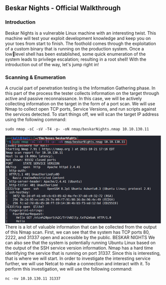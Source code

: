 ## Beskar Nights - Official Walkthrough

### Introduction
Beskar Nights is a vulnerable Linux machine with an interesting twist. This machine will test your 
exploit development knowledge and keep you on your toes from start to finish. The foothold comes 
through the exploitation of a custom binary that is running on the production system. Once a lowlevel shell has been established, some quick enumeration of the system leads to privilege 
escalation; resulting in a root shell! With the introduction out of the way, let's jump right in!

### Scanning & Enumeration 
A crucial part of penetration testing is the Information Gathering phase. In this part of the process 
the tester collects information on the target through active and passive reconnaissance. In this 
case, we will be actively collecting information on the target in the form of a port scan. We will use 
Nmap to collect open TCP ports, Service Versions, and run scripts against the services detected. To 
start things off, we will scan the target IP address using the following command:
```console
sudo nmap -sC -sV -T4 -p- -oN nmap/beskarNights.nmap 10.10.130.11
```
<a href="/images/nmap_1.png"><img src="/images/nmap_1.png"></a>
There is a lot of valuable information that can be collected from the output of this Nmap scan. First, 
we can see that the system has TCP ports 80, 2222, and 31337 open and accessible by the public. 
BESKAR NIGHTS 
We can also see that the system is potentially running Ubuntu Linux based on the output of the SSH 
service version information. Nmap has a hard time identifying the service that is running on port 
31337. Since this is interesting, that is where we will start.
In order to investigate the interesting service further, we will use Netcat to make a connection and 
interact with it. To perform this investigation, we will use the following command:
```console
nc -nv 10.10.130.11 31337
```
